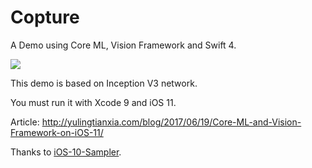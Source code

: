 # Copture

A Demo using Core ML, Vision Framework and Swift 4.

![](coreml.gif)

This demo is based on Inception V3 network.

You must run it with Xcode 9 and iOS 11.

Article: http://yulingtianxia.com/blog/2017/06/19/Core-ML-and-Vision-Framework-on-iOS-11/

Thanks to [iOS-10-Sampler](https://github.com/shu223/iOS-10-Sampler).
